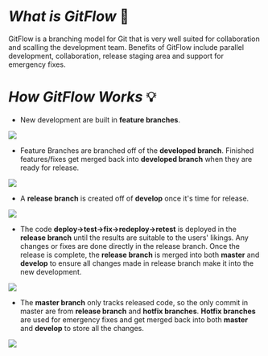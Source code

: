 # *What is GitFlow* :memo:
GitFlow is a branching model for Git that is very well suited for collaboration and scalling the development team. Benefits of GitFlow include parallel development, collaboration, release staging area and support for emergency fixes.

# *How GitFlow Works* :bulb:
* New development are built in **feature branches**.

![](/Images/GitFlowFeatureBranches.png)

* Feature Branches are branched off of the **developed branch**. Finished features/fixes get merged back into **developed branch** when they are ready for release.

![](/Images/GitFlowDevelopBranch.png)

* A **release branch** is created off of **develop** once it's time for release.

![](/Images/GitFlowReleaseBranch.png)

* The code **deploy->test->fix->redeploy->retest** is deployed in the **release branch** until the results are suitable to the users' likings. Any changes or fixes are done directly in the release branch. Once the release is complete, the **release branch** is merged into both  **master** and **develop** to ensure all changes made in release branch make it into the new development.

![](/Images/GitFlowMasterBranch.png)

* The **master branch** only tracks released code, so the only commit in master are from **release branch** and **hotfix branches**. **Hotfix branches** are used for emergency fixes and get merged back into both **master** and **develop** to store all the changes. 

![](/Images/GitFlowHotfixBranch.png)




